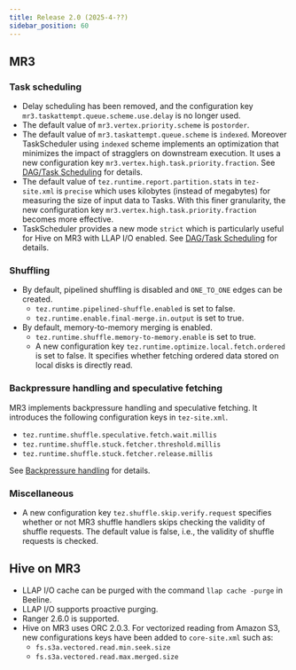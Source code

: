 ```yaml
---
title: Release 2.0 (2025-4-??)
sidebar_position: 60
---
```


## MR3

### Task scheduling

* Delay scheduling has been removed,
and the configuration key `mr3.taskattempt.queue.scheme.use.delay` is no longer used.
* The default value of `mr3.vertex.priority.scheme` is `postorder`.
* The default value of `mr3.taskattempt.queue.scheme` is `indexed`. 
Moreover TaskScheduler using `indexed` scheme implements an optimization that
minimizes the impact of stragglers on downstream execution.
It uses a new configuration key `mr3.vertex.high.task.priority.fraction`.
See [DAG/Task Scheduling](/docs/features/mr3/dag-scheduling) for details.
* The default value of `tez.runtime.report.partition.stats` in `tez-site.xml` is `precise`
which uses kilobytes (instead of megabytes) for measuring the size of input data to Tasks.
With this finer granularity,
the new configuration key `mr3.vertex.high.task.priority.fraction` becomes more effective.
* TaskScheduler provides a new mode `strict` which is particularly useful
for Hive on MR3 with LLAP I/O enabled.
See [DAG/Task Scheduling](/docs/features/mr3/dag-scheduling) for details.

### Shuffling

* By default, pipelined shuffling is disabled and `ONE_TO_ONE` edges can be created.
  - `tez.runtime.pipelined-shuffle.enabled` is set to false.
  - `tez.runtime.enable.final-merge.in.output` is set to true.
* By default, memory-to-memory merging is enabled.
  - `tez.runtime.shuffle.memory-to-memory.enable` is set to true.
  - A new configuration key `tez.runtime.optimize.local.fetch.ordered` is set to false.
    It specifies whether fetching ordered data stored on local disks is directly read.

### Backpressure handling and speculative fetching

MR3 implements backpressure handling and speculative fetching.
It introduces the following configuration keys in `tez-site.xml`.
  * `tez.runtime.shuffle.speculative.fetch.wait.millis`
  * `tez.runtime.shuffle.stuck.fetcher.threshold.millis`
  * `tez.runtime.shuffle.stuck.fetcher.release.millis`

See [Backpressure handling](/docs/features/mr3/backpressure) for details.

### Miscellaneous

* A new configuration key `tez.shuffle.skip.verify.request` specifies
whether or not MR3 shuffle handlers skips checking the validity of shuffle requests.
The default value is false, i.e., the validity of shuffle requests is checked.

## Hive on MR3

* LLAP I/O cache can be purged with the command `llap cache -purge` in Beeline.
* LLAP I/O supports proactive purging.
* Ranger 2.6.0 is supported.
* Hive on MR3 uses ORC 2.0.3.
  For vectorized reading from Amazon S3,
  new configurations keys have been added to `core-site.xml` such as:
  - `fs.s3a.vectored.read.min.seek.size`
  - `fs.s3a.vectored.read.max.merged.size`


